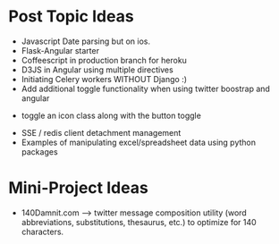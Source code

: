 # Post Topic Ideas

* Javascript Date parsing but on ios.
* Flask-Angular starter
* Coffeescript in production branch for heroku
* D3JS in Angular using multiple directives
* Initiating Celery workers WITHOUT Django :)
* Add additional toggle functionality when using twitter boostrap and angular 
- toggle an icon class along with the button toggle
* SSE / redis client detachment management
* Examples of manipulating excel/spreadsheet data using python packages

# Mini-Project Ideas
* 140Damnit.com --> twitter message composition utility 
(word abbreviations, substitutions, thesaurus, etc.) to optimize for 140 characters.
